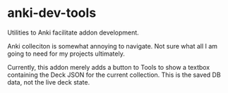 # anki-dev-tools
Utilities to Anki facilitate addon development.

Anki colleciton is somewhat annoying to navigate. Not sure what all I am going to need for my projects ultimately.

Currently, this addon merely adds a button to Tools to show a textbox containing the Deck JSON for the current collection. This is the saved DB data, not the live deck state.
